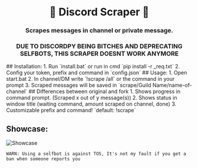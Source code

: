 <h1 align="center">📝 Discord Scraper 📝</h1>
<h3 align="center">Scrapes messages in channel or private message.</h3>
<h3 align="center">DUE TO DISCORDPY BEING BITCHES AND DEPRECATING SELFBOTS, THIS SCRAPER DOESNT WORK ANYMORE</h3>
## Installation:
1. Run `install.bat` or run in cmd `pip install -r _req.txt`
2. Config your token, prefix and command in `config.json`
## Usage:
1. Open start.bat
2. In channel/DM write `!scrape <number of messages>/all` or the command in your prompt
3. Scraped messages will be saved in `scrape/Guild Name/name-of-channel`
## Differences between original and fork
1. Shows progress in command prompt. (Scraped x out of y message(s))
2. Shows status in window title (waiting command, amount scraped on channel, done)
3. Customizable prefix and command! `default: !scrape`

## Showcase:
![Showcase](https://ella-nelson.wheres-my-ta.co/5UmLAQpwz.png)

`WARN: Using a selfbot is against TOS, It's not my fault if you get a ban when someone reports you`
